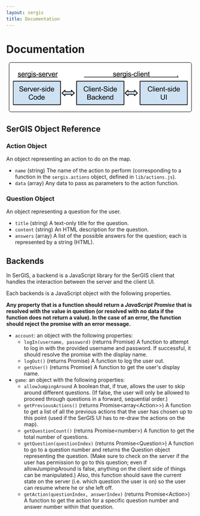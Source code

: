 ```yaml
---
layout: sergis
title: Documentation
---
```

# Documentation

<p style="text-align: center;"><img src="server-client.png" style="border: 1px solid black; padding: 10px; border-radius: 5px;"></p>

## SerGIS Object Reference

### Action Object

An object representing an action to do on the map.

 - `name` (string) The name of the action to perform (corresponding to a function in the `sergis.actions` object, defined in `lib/actions.js`).
 - `data` (array) Any data to pass as parameters to the action function.

### Question Object

An object representing a question for the user.

 - `title` (string) A text-only title for the question.
 - `content` (string) An HTML description for the question.
 - `answers` (array<string>) A list of the possible answers for the question; each is represented by a string (HTML).

## Backends

In SerGIS, a backend is a JavaScript library for the SerGIS client that handles the interaction between the server and the client UI.

Each backends is a JavaScript object with the following properties.

**Any property that is a function should return a *JavaScript Promise* that is resolved with the value in question (or resolved with no data if the function does not return a value). In the case of an error, the function should reject the promise with an error message.**

 - `account`: an object with the following properties:
   - `logIn(username, password)` (returns Promise<string>) A function to attempt to log in with the provided username and password. If successful, it should resolve the promise with the display name.
   - `logOut()` (returns Promise) A function to log the user out.
   - `getUser()` (returns Promise<string>) A function to get the user's display name.
 - `game`: an object with the following properties:
   - `allowJumpingAround` A boolean that, if true, allows the user to skip around different questions. (If false, the user will only be allowed to proceed through questions in a forward, sequential order.)
   - `getPreviousActions()` (returns Promise<array&lt;Action&gt;>) A function to get a list of all the previous actions that the user has chosen up to this point (used if the SerGIS UI has to re-draw the actions on the map).
   - `getQuestionCount()` (returns Promise&lt;number&gt;) A function to get the total number of questions.
   - `getQuestion(questionIndex)` (returns Promise&lt;Question&gt;) A function to go to a question number and returns the Question object representing the question. (Make sure to check on the server if the user has permission to go to this question; even if allowJumpingAround is false, anything on the client side of things can be manipulated.) Also, this function should save the current state on the server (i.e. which question the user is on) so the user can resume where he or she left off.
   - `getAction(questionIndex, answerIndex)` (returns Promise&lt;Action&gt;) A function to get the action for a specific question number and answer number within that question.
